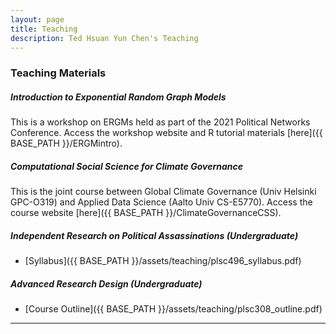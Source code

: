 ```yaml
---
layout: page
title: Teaching
description: Ted Hsuan Yun Chen's Teaching
---
```


### Teaching Materials
##### Introduction to Exponential Random Graph Models
This is a workshop on ERGMs held as part of the 2021 Political Networks Conference. Access the workshop website and R tutorial materials [here]({{ BASE_PATH }}/ERGMintro).

##### Computational Social Science for Climate Governance
This is the joint course between Global Climate Governance (Univ Helsinki GPC-O319) and Applied Data Science (Aalto Univ CS-E5770). Access the course website [here]({{ BASE_PATH }}/ClimateGovernanceCSS).

##### Independent Research on Political Assassinations (Undergraduate)
- [Syllabus]({{ BASE_PATH }}/assets/teaching/plsc496_syllabus.pdf)

##### Advanced Research Design (Undergraduate)
- [Course Outline]({{ BASE_PATH }}/assets/teaching/plsc308_outline.pdf)

---
